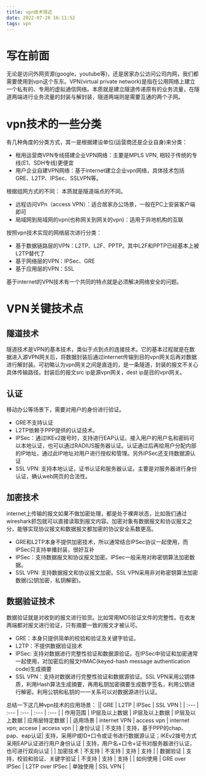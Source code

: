 ```yaml
---
title: vpn技术简述
date: 2022-07-28 16:11:52
tags: vpn
---
```


# 写在前面
无论是访问外网资源(google，youtube等)，还是居家办公访问公司内网，我们都需要使用到vpn这个东东。VPN(virtual private network)是指在公用网络上建立一个私有的、专用的虚拟通信网络。本质就是建立隧道传递原有的业务流量，在隧道两端进行业务流量的封装与解封装，隧道两端则是需要互通的两个子网。
<!--more-->

# vpn技术的一些分类
有几种角度的分类方式，其一是根据建设单位(运营商还是企业自身)来分类：
- 租用运营商VPN专线搭建企业VPN网络：主要是MPLS VPN, 相较于传统的专线(E1、SDH专线)更便宜
- 用户企业自建VPN网络：基于internet建立企业vpn网络，具体技术包括GRE、L2TP、IPSec、SSLVPN等。

根据组网方式的不同：
本质就是隧道端点的不同。
- 远程访问VPn（access VPN）：适合居家办公场景，一般在PC上安装客户端即可
- 局域网到局域网的vpn(也称网关到网关的vpn)：适用于异地机构的互联

按照vpn技术实现的网络层次进行分类：
- 基于数据链路层的VPN：L2TP、L2F、PPTP。其中L2F和PPTP已经基本上被L2TP替代了
- 基于网络层的VPN：IPSec、GRE
- 基于应用层的VPN：SSL

基于internet的VPN技术有一个共同的特点就是必须解决网络安全的问题。

# VPN关键技术点
## 隧道技术
隧道技术是VPN的基本技术，类似于点到点的连接技术。它的基本过程就是在数据进入源VPN网关后，将数据封装后通过internet传输到目的vpn网关后再对数据进行解封装。可初略认为vpn网关之间是直连的，是一条隧道，封装的报文不关心具体传输路径。封装后的报文src ip是源vpn网关，dest ip是目的vpn网关。

## 认证
移动办公等场景下，需要对用户的身份进行验证。
- GRE不支持认证
- L2TP依赖于PPP提供的认证技术。
- IPSec：通过IKEv2拨号时，支持进行EAP认证。接入用户的用户名和密码可以本地认证，也可以通过RADIUS服务器认证。认证通过后再给用户分配内部的IP地址，通过此IP地址对用户进行授权和管理。另外IPSec还支持数据源认证
- SSL VPN: 支持本地认证，证书认证和服务器认证。主要是对服务器进行身份认证，确认web网页的合法性。

## 加密技术
internet上传输的报文如果不做加密处理，都是处于裸奔状态，比如我们通过wireshark抓包就可以直接读取到报文内容。加密对象有数据报文和协议报文之分，能够实现协议报文和数据报文都加密的协议安全系数更高。
- GRE和L2TP本身不提供加密技术，所以通常结合IPSec协议一起使用，而IPSec只支持单播封装，很好互补
- IPSec：支持数据报文和协议报文加密。IPSec一般采用对称密钥算法加密数据。
- SSL VPN: 支持数据报文和协议报文加密。SSL VPN采用非对称密钥算法加密数据(公钥加密，私钥解密)。

## 数据验证技术
数据验证就是对收到的报文进行验货。比如常用MD5验证文件的完整性。在收发两端都对报文进行验证，只有摘要一致的报文才被认可。
- GRE：本身只提供简单的校验和验证及关键字验证。
- L2TP：不提供数据验证技术
- IPSec: 支持对数据进行完整性验证和数据源验证。在IPSec中验证和加密通常一起使用，对加密后的报文HMAC(keyed-hash message authentication code)生成摘要
- SSL VPN：支持对数据进行完整性验证和数据源验证。SSL VPN采用公钥体质，利用Hash算法生成摘要，再用私钥加密摘要生成数字签名，利用公钥进行解密。利用公钥和私钥的一一关系可以对数据源进行认证。

总结一下这几种vpn技术的应用场景：
|| GRE | L2TP | IPSec | SSL VPN |
| :--- | :--- | :--- | :--- | :--- |
| 作用范围 | IP层及以上数据 | IP层及以上数据 | IP层及以上数据 | 应用层特定数据 |
| 适用场景 | internet VPN | access vpn | internet vpn; accese | access vpn |
| 身份认证 | 不支持 | 支持，基于PPP的chap、pap、eap认证| 支持，采用IP或ID+口令或证书进行数据源认证；IKEv2拨号方式采用EAP认证进行用户身份认证 | 支持，用户名+口令+证书对服务器进行认证，也可进行双向认证 |
| 加密技术 | 不支持 | 不支持 | 支持 | 支持 |
| 数据验证 | 支持，校验和验证、关键字验证 | 不支持 | 支持 | 支持 |
| 如何使用 | GRE over IPSec | L2TP over IPSec | 单独使用 | SSL VPN |